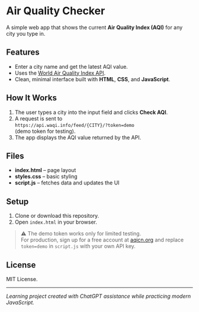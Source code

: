 # Air Quality Checker

A simple web app that shows the current **Air Quality Index (AQI)** for any city you type in.

## Features
- Enter a city name and get the latest AQI value.
- Uses the [World Air Quality Index API](https://aqicn.org/api/).
- Clean, minimal interface built with **HTML**, **CSS**, and **JavaScript**.

## How It Works
1. The user types a city into the input field and clicks **Check AQI**.
2. A request is sent to  
   `https://api.waqi.info/feed/{CITY}/?token=demo`  
   (demo token for testing).
3. The app displays the AQI value returned by the API.

## Files
- **index.html** – page layout  
- **styles.css** – basic styling  
- **script.js** – fetches data and updates the UI

## Setup
1. Clone or download this repository.
2. Open `index.html` in your browser.

> ⚠️ The demo token works only for limited testing.  
> For production, sign up for a free account at [aqicn.org](https://aqicn.org/api/) and replace `token=demo` in `script.js` with your own API key.

## License
MIT License.

---

*Learning project created with ChatGPT assistance while practicing modern JavaScript.*
